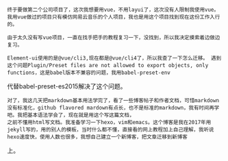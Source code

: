 	终于要做第二个公司项目了，这次我想要用vue，不用layui了，这次没有人限制我使用vue。我用vue做过的项目只有模仿网易云音乐的个人项目，我也是用这个项目找到现在这份工作入行的。
  
	由于太久没有写vue项目，一直在找手把手的教程复习一下，没找到，所以我决定摸索着边做边复习。
  
	Element-ui使用的是@vue/cli3,现在都是@vue/cli4了，所以我查了一下怎么迁移。 遇到这个问题Plugin/Preset files are not allowed to export objects, only functions，这是babel版本不兼容的问题，我用babel-preset-env
  代替babel-preset-es2015解决了这个问题。
  
	对了，我这几天把markdown基本用法学完了，看了一些博客帖子和作者文档，可惜markdown没有标准化，github flavored mardown有点长，也不是标准的markdown，我有时间再学吧。我把基本语法学会了，现在就是用这个写这篇文档，
	之前不懂用html写文档。我准备学习一下hexo，vim和emacs。这个博客是我在2017年用jekyll写的，用的别人的模板，当时什么都不懂，直接看的网上教程加上自己理解，我听说hexo速度快，使用人数也很多，我想自己建立一个新博客，把文章迁移到新博客
  上。

	
	
